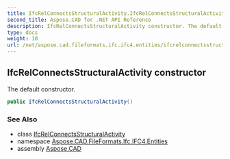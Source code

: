 ```yaml
---
title: IfcRelConnectsStructuralActivity.IfcRelConnectsStructuralActivity
second_title: Aspose.CAD for .NET API Reference
description: IfcRelConnectsStructuralActivity constructor. The default constructor
type: docs
weight: 10
url: /net/aspose.cad.fileformats.ifc.ifc4.entities/ifcrelconnectsstructuralactivity/ifcrelconnectsstructuralactivity/
---
```

## IfcRelConnectsStructuralActivity constructor

The default constructor.

```csharp
public IfcRelConnectsStructuralActivity()
```

### See Also

* class [IfcRelConnectsStructuralActivity](../)
* namespace [Aspose.CAD.FileFormats.Ifc.IFC4.Entities](../../ifcrelconnectsstructuralactivity/)
* assembly [Aspose.CAD](../../../)


